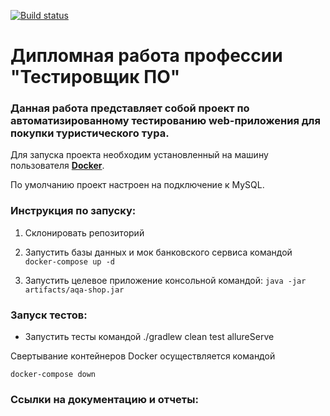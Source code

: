 [![Build status](https://ci.appveyor.com/api/projects/status/qnsao76ts5gqffbn?svg=true)](https://ci.appveyor.com/project/Sormat59/qa-diplom)
# Дипломная работа профессии "Тестировщик ПО"

### Данная работа представляет собой проект по автоматизированному тестированию web-приложения для покупки туристического тура.

Для запуска проекта необходим установленный на машину пользователя **[Docker](https://www.docker.com/)**.

По умолчанию проект настроен на подключение к MySQL.

### **Инструкция по запуску:**

1. Склонировать репозиторий

2. Запустить базы данных и мок банковского сервиса командой `docker-compose up -d`

3. Запустить целевое приложение консольной командой:
`java -jar artifacts/aqa-shop.jar`


### **Запуск тестов:**
- Запустить тесты командой
 ./gradlew clean test allureServe

Свертывание контейнеров Docker осуществляется командой

`docker-compose down`

### **Ссылки на документацию и отчеты:**
